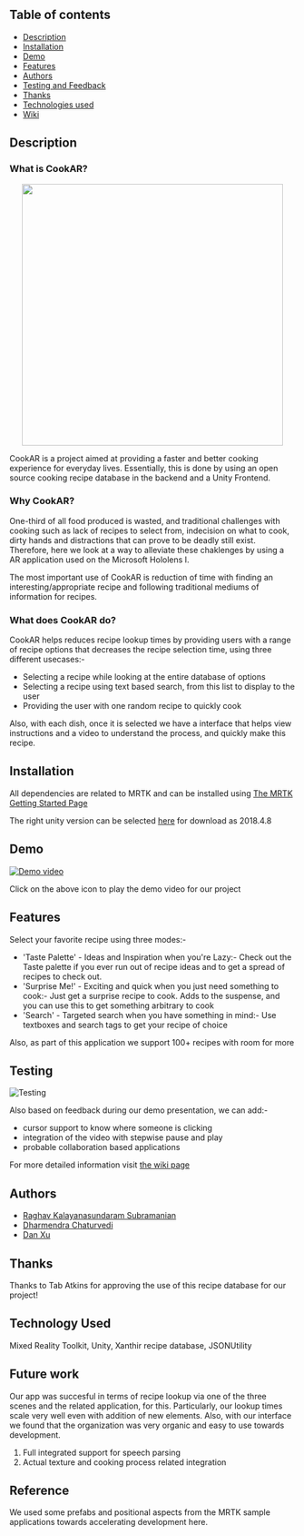 ## Table of contents
* [Description](#Description)
* [Installation](#Installation)
* [Demo](#Demo)
* [Features](#Features)
* [Authors](#Authors)
* [Testing and Feedback](#Testing)
* [Thanks](#Thanks)
* [Technologies used](#Technology-Used)
* [Wiki](https://github.com/WeibelLab-Teaching/CSE218_Fa19_Hololujah/wiki)
## Description

### What is CookAR? 
<p align="center">
  <img width="460" height="460" src="https://i.imgur.com/IX35SDZ.png">
</p>
CookAR is a project aimed at providing a faster and better cooking experience for everyday lives. Essentially, this is done by using an open source cooking recipe database in the backend and a Unity Frontend. 

### Why CookAR? 
One-third of all food produced is wasted, and traditional challenges with cooking such as lack of recipes to select from, indecision on what to cook, dirty hands and distractions that can prove to be deadly still exist. Therefore, here we look at a way to alleviate these chaklenges by using a AR application used on the Microsoft Hololens I. 

The most important use of CookAR is reduction of time with finding an interesting/appropriate recipe and following traditional mediums of information for recipes.

### What does CookAR do?
CookAR helps reduces recipe lookup times by providing users with a range of recipe options that decreases the recipe selection time, using three different usecases:-

* Selecting a recipe while looking at the entire database of options
* Selecting a recipe using text based search, from this list to display to the user
* Providing the user with one random recipe to quickly cook 

Also, with each dish, once it is selected we have a interface that helps view instructions and a video to understand the process, and quickly make this recipe.

## Installation

All dependencies are related to MRTK and can be installed using [The MRTK Getting Started Page](https://microsoft.github.io/MixedRealityToolkit-Unity/Documentation/GettingStartedWithTheMRTK.html#prerequisites)

The right unity version can be selected [here](https://unity3d.com/get-unity/download/archive) for download as 2018.4.8


## Demo 
[![Demo video](https://i.imgur.com/IX35SDZ.png ) ](https://youtu.be/bmc1WXyR_zc) 

Click on the above icon to play the demo video for our project 

## Features

Select your favorite recipe using three modes:- 

 * 'Taste Palette' - Ideas and Inspiration when you're Lazy:- Check out the Taste palette if you ever run out of recipe ideas and to get a spread of recipes to check out. 
 * 'Surprise Me!' - Exciting and quick when you just need something to cook:- Just get a surprise recipe to cook. Adds to the suspense, and you can use this to get something arbitrary to cook
 * 'Search' - Targeted search when you have something in mind:- Use textboxes and search tags to get your recipe of choice 
 
 Also, as part of this application we support 100+ recipes with room for more
 
## Testing 

![Testing](https://i.imgur.com/alEG4HQ.png)

Also based on feedback during our demo presentation, we can add:- 
* cursor support to know where someone is clicking
* integration of the video with stepwise pause and play
* probable collaboration based applications

For more detailed information visit [the wiki page](https://github.com/WeibelLab-Teaching/CSE218_Fa19_Hololujah/wiki/Usability-Testing-and-Evaluation)

## Authors

* [Raghav Kalayanasundaram Subramanian](https://github.com/rksubram)
* [Dharmendra Chaturvedi](https://github.com/dheeru487)
* [Dan Xu](https://github.com/xudaaaaan)

## Thanks

Thanks to Tab Atkins for approving the use of this recipe database for our project!

## Technology Used

Mixed Reality Toolkit, Unity, Xanthir recipe database, JSONUtility

## Future work

Our app was succesful in terms of recipe lookup via one of the three scenes and the related application, for this. Particularly, our lookup times scale very well even with addition of new elements. Also, with our interface we found that the organization was very organic and easy to use towards development. 

1. Full integrated support for speech parsing 
2. Actual texture and cooking process related integration 

## Reference

We used some prefabs and positional aspects from the MRTK sample applications towards accelerating development here. 
